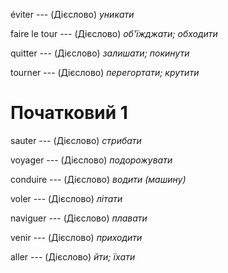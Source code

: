 éviter --- (Дієслово)
*уникати*



faire le tour --- (Дієслово)
*об'їжджати; обходити*



quitter --- (Дієслово)
*залишати; покинути*



tourner --- (Дієслово)
*перегортати; крутити*



# Початковий 1
sauter --- (Дієслово)
*стрибати*



voyager --- (Дієслово)
*подорожувати*



conduire --- (Дієслово)
*водити (машину)*



voler --- (Дієслово)
*літати*



naviguer --- (Дієслово)
*плавати*



venir --- (Дієслово)
*приходити*



aller --- (Дієслово)
*йти; їхати*